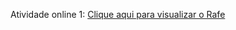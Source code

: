 Atividade online 1:
[Clique aqui para visualizar o Rafe](https://viewer.diagrams.net/?tags=%7B%7D&highlight=0000ff&edit=_blank&layers=1&nav=1&title=Curso%20Senai%20Logica%20de%20Programacao%20Atividade%201.drawio#Uhttps%3A%2F%2Fraw.githubusercontent.com%2Fce-cmiranda%2FCursoSenaiFullStack%2Fmain%2FUC8%2520-%2520LOGICA%2520DE%2520PROGRAMACAO%2FCurso%2520Senai%2520Logica%2520de%2520Programacao%2520Atividade%25201.drawio)

